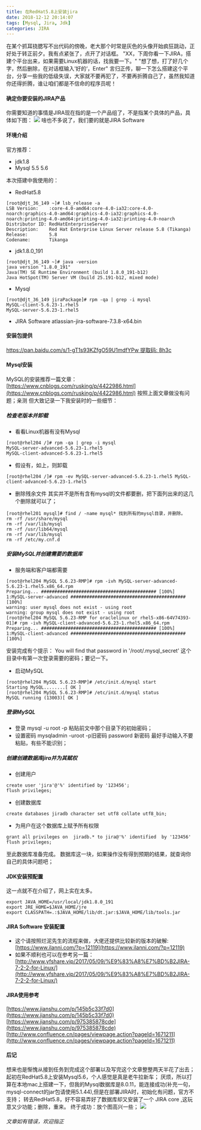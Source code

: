 ```yaml
---
title: 在RedHat5.8上安装jira
date: 2018-12-12 20:14:07
tags: [Mysql, Jira, Jdk]
categories: JIRA
---
```

在某个抓耳挠腮写不出代码的傍晚，老大那个时常是灰色的头像开始疯狂跳动，正好处于转正前夕。我有点紧张了，点开了对话框。
"XX，下周你看一下JIRA，搭建个平台出来，如果需要Linux机器的话，找我要一下。"
"想了想，打了好几个字，然后删除，在对话框输入’好的‘，Enter"
言归正传，聊一下怎么搭建这个平台，分享一些我的低级失误，大家就不要再犯了，不要再折腾自己了，虽然我知道你还得折腾，谁让咱们都是不信命的程序员呢！
<!-- more -->
#### 确定你要安装的JIRA产品
你需要知道的事情是JIRA现在指的是一个产品组了，不是指某个具体的产品，具体如下图：
![](https://ws1.sinaimg.cn/large/005Owz0qly1fy4xqq55pjj30hj0gcjsl.jpg)
啥也不多说了，我们要的就是JIRA Software
#### 环境介绍
官方推荐：
- jdk1.8
- Mysql 5.5 5.6

本次搭建中我使用的：
- RedHat5.8
```
[root@djt_36_149 ~]# lsb_release -a
LSB Version:    :core-4.0-amd64:core-4.0-ia32:core-4.0-noarch:graphics-4.0-amd64:graphics-4.0-ia32:graphics-4.0-noarch:printing-4.0-amd64:printing-4.0-ia32:printing-4.0-noarch
Distributor ID: RedHatEnterpriseServer
Description:    Red Hat Enterprise Linux Server release 5.8 (Tikanga)
Release:        5.8
Codename:       Tikanga
```
- jdk1.8.0_191
```
[root@djt_36_149 ~]# java -version
java version "1.8.0_191"
Java(TM) SE Runtime Environment (build 1.8.0_191-b12)
Java HotSpot(TM) Server VM (build 25.191-b12, mixed mode)
```
- Mysql
```
[root@djt_36_149 jiraPackage]# rpm -qa | grep -i mysql
MySQL-client-5.6.23-1.rhel5
MySQL-server-5.6.23-1.rhel5
```
- JIRA Software 
atlassian-jira-software-7.3.8-x64.bin

#### 安装包提供
[https://pan.baidu.com/s/1-gT1s93KZfgO59U1mdfYPw 提取码: 8h3c](https://pan.baidu.com/s/1-gT1s93KZfgO59U1mdfYPw)

#### Mysql安装
MySQL的安装推荐一篇文章：
[https://www.cnblogs.com/rusking/p/4422986.html](https://www.cnblogs.com/rusking/p/4422986.html)
按照上面文章做没有问题；亲测
但大致记录一下我安装时的一些细节：
##### 检查老版本并卸载
- 看看Linux机器有没有Mysql
```
[root@rhel204 /]# rpm -qa | grep -i mysql
MySQL-server-advanced-5.6.23-1.rhel5
MySQL-client-advanced-5.6.23-1.rhel5
```
- 假设有，如上，则卸载
```
[root@rhel204 /]# rpm -ev MySQL-server-advanced-5.6.23-1.rhel5 MySQL-client-advanced-5.6.23-1.rhel5
```
- 删除残余文件
其实并不是所有含有mysql的文件都要删，把下面列出来的这几个删除就可以了；
```
[root@rhel201 mysql]# find / -name mysql* 找到所有的mysql目录，并删除。 
rm -rf /usr/share/mysql
rm -rf /var/lib/mysql
rm -rf /usr/lib64/mysql
rm -rf /var/lib/mysql
rm -rf /etc/my.cnf.d
```

##### 安装MySQL并创建需要的数据库
- 服务端和客户端都需要
```
[root@rhel204 MySQL 5.6.23-RMP]# rpm -ivh MySQL-server-advanced-5.6.23-1.rhel5.x86_64.rpm 
Preparing... ########################################### [100%]
1:MySQL-server-advanced ########################################### [100%]
warning: user mysql does not exist - using root
warning: group mysql does not exist - using root
[root@rhel204 MySQL 5.6.23-RMP for oraclelinux or rhel5-x86-64V74393-01]# rpm -ivh MySQL-client-advanced-5.6.23-1.rhel5.x86_64.rpm 
Preparing... ########################################### [100%]
1:MySQL-client-advanced ########################################### [100%]
```
安装完成有个提示：
You will find that password in '/root/.mysql_secret'
这个目录中有第一次登录需要的密码；要记一下。
- 启动MySQL
```
[root@rhel204 MySQL 5.6.23-RMP]# /etc/init.d/mysql start
Starting MySQL........[ OK ]
[root@rhel204 MySQL 5.6.23-RMP]# /etc/init.d/mysql status
MySQL running (13003)[ OK ]
```

##### 登录MySQL
- 登录
mysql -u root -p 粘贴前文中那个目录下的初始密码；
- 设置密码
mysqladmin -uroot -p旧密码 password 新密码
最好手动输入不要粘贴，有些不能识别；

##### 创建创建数据库jira并为其赋权
- 创建用户
```
create user 'jira'@'%' identified by '123456';
flush privileges;
```
- 创建数据库
```
create databases jiradb character set utf8 collate utf8_bin;
```
- 为用户在这个数据库上赋予所有权限
```
grant all privileges on  jiradb.* to jira@'%' identified  by '123456'
flush privileges;
```
至此数据库准备完成。
数据库这一块，如果操作没有得到预期的结果，就查询你自己的具体问题吧；

#### JDK安装预配置
这一点就不在介绍了，网上实在太多。
```
export JAVA_HOME=/usr/local/jdk1.8.0_191
export JRE_HOME=$JAVA_HOME/jre
export CLASSPATH=.:$JAVA_HOME/lib/dt.jar:$JAVA_HOME/lib/tools.jar
```
#### JIRA Software 安装配置
- 这个请按照烂泥先生的流程来做，大佬还提供比较新的版本的破解:
[https://www.ilanni.com/?p=12119](https://www.ilanni.com/?p=12119)
- 如果不顺利也可以在参考另一篇：
[http://www.yfshare.vip/2017/05/09/%E9%83%A8%E7%BD%B2JIRA-7-2-2-for-Linux/](http://www.yfshare.vip/2017/05/09/%E9%83%A8%E7%BD%B2JIRA-7-2-2-for-Linux/)

#### JIRA使用参考
[https://www.jianshu.com/p/145b5c33f7d0](https://www.jianshu.com/p/145b5c33f7d0)
[https://www.jianshu.com/p/975385878cde](https://www.jianshu.com/p/975385878cde)
[http://www.confluence.cn/pages/viewpage.action?pageId=1671211](http://www.confluence.cn/pages/viewpage.action?pageId=1671211)

#### 后记
想来也是惭愧从接到任务到完成这个部署以及写完这个文章整整两天半花了出去；
起初在RedHat5.8上安装Mysql5.6，个人感觉是真是老牛拉新车；
厌烦，所以打算在本地mac上搭建一下，但我的Mysql数据库是8.0.11，能连接成功(补充一句，mysql-connect的jar包请使用5.1.44),但是在部署JIRA时，初始化有问题，官方不支持；
转去RedHat5.8，好不容易弄好了数据库却又安装了一个 JIRA core ,这玩意又少功能；删除，重来。
终于成功：放个图高兴一些；
![](https://ws1.sinaimg.cn/large/005Owz0qly1fy54nbagc0j318c0l8di0.jpg)

###### 文章如有错误，欢迎指正